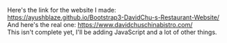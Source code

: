 Here's the link for the website I made: https://ayushblaze.github.io/Bootstrap3-DavidChu-s-Restaurant-Website/ <br>
And here's the real one: https://www.davidchuschinabistro.com/<br>
This isn't complete yet, I'll be adding JavaScript and a lot of other things.
